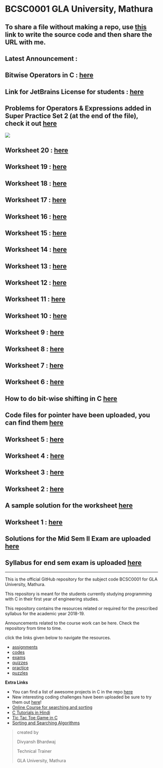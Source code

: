 # BCSC0001 GLA University, Mathura

## To share a file without making a repo, use [this](https://gist.github.com/) link to write the source code and then share the URL with me.


## Latest Announcement : 
## Bitwise Operators in C : [here](https://dev.to/noah11012/bitwise-operations-in-cc-3j3k)  
## Link for JetBrains License for students : [here](https://www.jetbrains.com/shop/eform/students)  
## Problems for Operators & Expressions added in Super Practice Set 2 (at the end of the file), check it out [here](https://github.com/dbc2201/gla-bcsc0001-2018/blob/master/practice/questions/Super%20Practice%20Set%202.md)  
![](https://github.com/dbc2201/gla-bcsc0001-2018/blob/master/2ne22i.jpg)  
## Worksheet 20 : [here](https://github.com/dbc2201/gla-bcsc0001-2018/blob/master/worksheets/Worksheet%2020.md)  
## Worksheet 19 : [here](https://github.com/dbc2201/gla-bcsc0001-2018/blob/master/worksheets/Worksheet%2019.md)  
## Worksheet 18 : [here](https://github.com/dbc2201/gla-bcsc0001-2018/blob/master/worksheets/Worksheet%2018.md)  
## Worksheet 17 : [here](https://github.com/dbc2201/gla-bcsc0001-2018/blob/master/worksheets/Worksheet%2017.md)  
## Worksheet 16 : [here](https://github.com/dbc2201/gla-bcsc0001-2018/blob/master/worksheets/Worksheet%2016.md)  
## Worksheet 15 : [here](https://github.com/dbc2201/gla-bcsc0001-2018/blob/master/worksheets/Worksheet%2015.md)  
## Worksheet 14 : [here](https://github.com/dbc2201/gla-bcsc0001-2018/blob/master/worksheets/Worksheet%2014.md)  
## Worksheet 13 : [here](https://github.com/dbc2201/gla-bcsc0001-2018/blob/master/worksheets/Worksheet%2013.md)  
## Worksheet 12 : [here](https://github.com/dbc2201/gla-bcsc0001-2018/blob/master/worksheets/Worksheet%2012.md)  
## Worksheet 11 : [here](https://github.com/dbc2201/gla-bcsc0001-2018/blob/master/worksheets/Worksheet%2011.md)  
## Worksheet 10 : [here](https://github.com/dbc2201/gla-bcsc0001-2018/blob/master/worksheets/worksheet10.md)  
## Worksheet 9 : [here](https://github.com/dbc2201/gla-bcsc0001-2018/blob/master/worksheets/worksheet9.md)  
## Worksheet 8 : [here](https://github.com/dbc2201/gla-bcsc0001-2018/blob/master/worksheets/woksheet8.md)  
## Worksheet 7 : [here](https://github.com/dbc2201/gla-bcsc0001-2018/blob/master/worksheets/worksheet7.md)  
## Worksheet 6 : [here](https://github.com/dbc2201/gla-bcsc0001-2018/blob/master/worksheets/worksheet6.md)  
## How to do bit-wise shifting in C [here](https://gist.github.com/dbc2201/986ae470adfc0277a55777a45e00855c)  
## Code files for pointer have been uploaded, you can find them [here](https://github.com/dbc2201/gla-bcsc0001-2018/tree/master/codes/pointers)  
## Worksheet 5 : [here](https://github.com/dbc2201/gla-bcsc0001-2018/blob/master/Worksheet%205.md)  
## Worksheet 4 : [here](https://github.com/dbc2201/gla-bcsc0001-2018/blob/master/Worksheet4.md)  
## Worksheet 3 : [here](https://github.com/dbc2201/gla-bcsc0001-2018/blob/master/Worksheet3.md)  
## Worksheet 2 : [here](https://github.com/dbc2201/gla-bcsc0001-2018/blob/master/puzzles/Worksheet2.md)  
## A sample solution for the worksheet [here](https://github.com/shivamyadav37/C_Programming_Worksheet_1)  
## Worksheet 1 : [here](https://github.com/dbc2201/gla-bcsc0001-2018/blob/master/puzzles/C%20Programming%20Worksheet.md)  
## Solutions for the Mid Sem II Exam are uploaded [here](https://github.com/dbc2201/gla-bcsc0001-2018/blob/master/exams/mid%20sem%202/answers/readme.md)  
## Syllabus for end sem exam is uploaded [here](https://github.com/dbc2201/gla-bcsc0001-2018/blob/master/exams/end%20sem/syllabus.md)  
____



This is the official GitHub repository for the subject code BCSC0001 for GLA University, Mathura. 

This repository is meant for the students currently studying programming with C in their first year of engineering studies.

This repository contains the resources related or required for the prescribed syllabus for the academic year 2018-19.

Announcements related to the course work can be here. Check the repository from time to time. 

click the links given below to navigate the resources.

- [assignments](https://github.com/dbc2201/gla-bcsc0001-2018/blob/master/assignments/README.md)
- [codes](https://github.com/dbc2201/gla-bcsc0001-2018/blob/master/codes/README.md)  
- [exams](https://github.com/dbc2201/gla-bcsc0001-2018/blob/master/exams/README.md) 
- [quizzes](https://github.com/dbc2201/gla-bcsc0001-2018/tree/master/quizzes/README.md)  
- [practice](https://github.com/dbc2201/gla-bcsc0001-2018/tree/master/practice/README.md)  
- [puzzles](https://github.com/dbc2201/gla-bcsc0001-2018/tree/master/puzzles)  



**Extra Links**
* You can find a list of awesome projects in C in the repo [here](https://github.com/jorgegonzalez/beginner-projects#projects)  
* New interesting coding challenges have been uploaded be sure to try them out [here](https://github.com/dbc2201/gla-bcsc0001-2018/blob/master/puzzles/challenges.md)! 
* [Online Course for searching and sorting](http://qrcode.flipick.com/index.php/366)    
* [C Tutorials in Hindi](https://spoken-tutorial.org/tutorial-search/?search_foss=C+and+Cpp&search_language=Hindi)
* [Tic Tac Toe Game in C](https://github.com/dbc2201/gla-bcsc0001-2018/blob/master/codes/tictactoe.md)    
* [Sorting and Searching Algorithms](https://github.com/TheAlgorithms/Java)  



> created by
>
> Divyansh Bhardwaj
>
> Technical Trainer
>
> GLA University, Mathura
